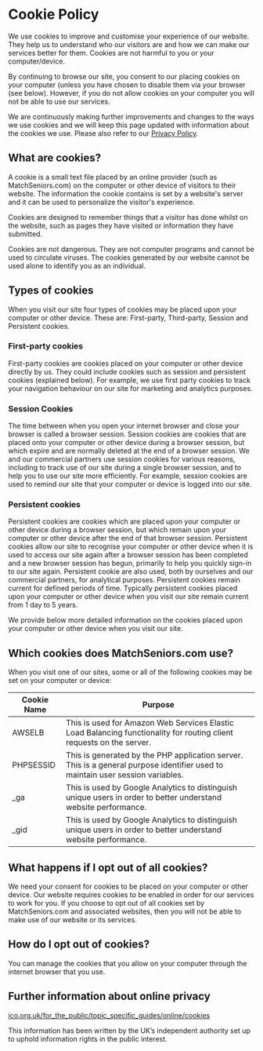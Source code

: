 Cookie Policy
=============

We use cookies to improve and customise your experience of our website. They help us to understand who our visitors are and how we can make our services better for them. Cookies are not harmful to you or your computer/device.

By continuing to browse our site, you consent to our placing cookies on your computer (unless you have chosen to disable them via your browser (see below). However, if you do not allow cookies on your computer you will not be able to use our services.

We are continuously making further improvements and changes to the ways we use cookies and we will keep this page updated with information about the cookies we use. Please also refer to our [Privacy Policy](https://www.matchseniors.com/privacy.php).

What are cookies?
-----------------

A cookie is a small text file placed by an online provider (such as MatchSeniors.com) on the computer or other device of visitors to their website. The information the cookie contains is set by a website's server and it can be used to personalize the visitor's experience.

Cookies are designed to remember things that a visitor has done whilst on the website, such as pages they have visited or information they have submitted.

Cookies are not dangerous. They are not computer programs and cannot be used to circulate viruses. The cookies generated by our website cannot be used alone to identify you as an individual.

Types of cookies
----------------

When you visit our site four types of cookies may be placed upon your computer or other device. These are: First-party, Third-party, Session and Persistent cookies.

### First-party cookies

First-party cookies are cookies placed on your computer or other device directly by us. They could include cookies such as session and persistent cookies (explained below). For example, we use first party cookies to track your navigation behaviour on our site for marketing and analytics purposes.

### Session Cookies

The time between when you open your internet browser and close your browser is called a browser session. Session cookies are cookies that are placed onto your computer or other device during a browser session, but which expire and are normally deleted at the end of a browser session. We and our commercial partners use session cookies for various reasons, including to track use of our site during a single browser session, and to help you to use our site more efficiently. For example, session cookies are used to remind our site that your computer or device is logged into our site.

### Persistent cookies

Persistent cookies are cookies which are placed upon your computer or other device during a browser session, but which remain upon your computer or other device after the end of that browser session. Persistent cookies allow our site to recognise your computer or other device when it is used to access our site again after a browser session has been completed and a new browser session has begun, primarily to help you quickly sign-in to our site again. Persistent cookie are also used, both by ourselves and our commercial partners, for analytical purposes. Persistent cookies remain current for defined periods of time. Typically persistent cookies placed upon your computer or other device when you visit our site remain current from 1 day to 5 years.

We provide below more detailed information on the cookies placed upon your computer or other device when you visit our site.

Which cookies does MatchSeniors.com use?
----------------------------------------

When you visit one of our sites, some or all of the following cookies may be set on your computer or device:

| Cookie Name | Purpose |
| --- | --- |
| AWSELB | This is used for Amazon Web Services Elastic Load Balancing functionality for routing client requests on the server. |
| PHPSESSID | This is generated by the PHP application server. This is a general purpose identifier used to maintain user session variables. |
| \_ga | This is used by Google Analytics to distinguish unique users in order to better understand website performance. |
| \_gid | This is used by Google Analytics to distinguish unique users in order to better understand website performance. |

What happens if I opt out of all cookies?
-----------------------------------------

We need your consent for cookies to be placed on your computer or other device. Our website requires cookies to be enabled in order for our services to work for you. If you choose to opt out of all cookies set by MatchSeniors.com and associated websites, then you will not be able to make use of our website or its services.

How do I opt out of cookies?
----------------------------

You can manage the cookies that you allow on your computer through the internet browser that you use.

Further information about online privacy
----------------------------------------

[ico.org.uk/for\_the\_public/topic\_specific\_guides/online/cookies](https://ico.org.uk/for_the_public/topic_specific_guides/online/cookies)

This information has been written by the UK’s independent authority set up to uphold information rights in the public interest.